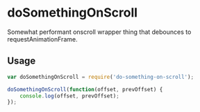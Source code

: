 doSomethingOnScroll
===================

Somewhat performant onscroll wrapper thing that debounces to requestAnimationFrame.

## Usage

```javascript
var doSomethingOnScroll = require('do-something-on-scroll');

doSomethingOnScroll(function(offset, prevOffset) {
    console.log(offset, prevOffset);
});

```
